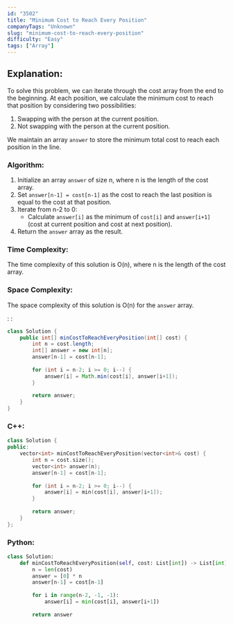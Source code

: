 ```yaml
---
id: "3502"
title: "Minimum Cost to Reach Every Position"
companyTags: "Unknown"
slug: "minimum-cost-to-reach-every-position"
difficulty: "Easy"
tags: ["Array"]
---
```


## Explanation:
To solve this problem, we can iterate through the cost array from the end to the beginning. At each position, we calculate the minimum cost to reach that position by considering two possibilities:
1. Swapping with the person at the current position.
2. Not swapping with the person at the current position.

We maintain an array `answer` to store the minimum total cost to reach each position in the line.

### Algorithm:
1. Initialize an array `answer` of size n, where n is the length of the cost array.
2. Set `answer[n-1] = cost[n-1]` as the cost to reach the last position is equal to the cost at that position.
3. Iterate from n-2 to 0:
   - Calculate `answer[i]` as the minimum of `cost[i]` and `answer[i+1]` (cost at current position and cost at next position).
4. Return the `answer` array as the result.

### Time Complexity:
The time complexity of this solution is O(n), where n is the length of the cost array.

### Space Complexity:
The space complexity of this solution is O(n) for the `answer` array.

:
:
```java
class Solution {
    public int[] minCostToReachEveryPosition(int[] cost) {
        int n = cost.length;
        int[] answer = new int[n];
        answer[n-1] = cost[n-1];
        
        for (int i = n-2; i >= 0; i--) {
            answer[i] = Math.min(cost[i], answer[i+1]);
        }
        
        return answer;
    }
}
```

### C++:
```cpp
class Solution {
public:
    vector<int> minCostToReachEveryPosition(vector<int>& cost) {
        int n = cost.size();
        vector<int> answer(n);
        answer[n-1] = cost[n-1];
        
        for (int i = n-2; i >= 0; i--) {
            answer[i] = min(cost[i], answer[i+1]);
        }
        
        return answer;
    }
};
```

### Python:
```python
class Solution:
    def minCostToReachEveryPosition(self, cost: List[int]) -> List[int]:
        n = len(cost)
        answer = [0] * n
        answer[n-1] = cost[n-1]
        
        for i in range(n-2, -1, -1):
            answer[i] = min(cost[i], answer[i+1])
        
        return answer
```